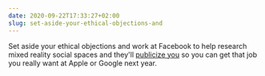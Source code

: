 ```yaml
---
date: 2020-09-22T17:33:27+02:00
slug: set-aside-your-ethical-objections-and
---
```

Set aside your ethical objections and work at Facebook to help research mixed reality social spaces and they'll [publicize you](https://about.fb.com/realitylabs/projectaria/) so you can get that job you really want at Apple or Google next year.


